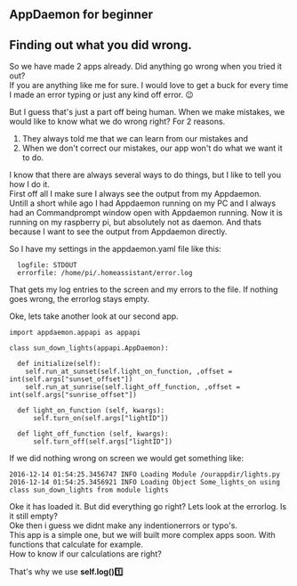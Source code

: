 ## AppDaemon for beginner
 

## Finding out what you did wrong.

So we have made 2 apps already. Did anything go wrong when you tried it out?  
If you are anything like me for sure. I would love to get a buck for every time I made an error typing or just any kind off error. :wink:

But I guess that's just a part off being human. When we make mistakes, we would like to know what we do wrong right?
For 2 reasons.

1) They always told me that we can learn from our mistakes and
2) When we don't correct our mistakes, our app won't do what we want it to do.

I know that there are always several ways to do things, but I like to tell you how I do it.  
First off all I make sure I always see the output from my Appdaemon.  
Untill a short while ago I had Appdaemon running on my PC and I always had an Commandprompt window open with Appdaemon running. 
Now it is running on my raspberry pi, but absolutely not as daemon. And thats because I want to see the output from Appdaemon directly.

So I have my settings in the appdaemon.yaml file like this:
```
  logfile: STDOUT
  errorfile: /home/pi/.homeassistant/error.log
```
 
That gets my log entries to the screen and my errors to the file. If nothing goes wrong, the errorlog stays empty.

Oke, lets take another look at our second app.

```
import appdaemon.appapi as appapi

class sun_down_lights(appapi.AppDaemon):

  def initialize(self):  
    self.run_at_sunset(self.light_on_function, ,offset = int(self.args["sunset_offset"])
    self.run_at_sunrise(self.light_off_function, ,offset = int(self.args["sunrise_offset"])

  def light_on_function (self, kwargs):
      self.turn_on(self.args["lightID"])

  def light_off_function (self, kwargs):
      self.turn_off(self.args["lightID"])
```
 

If we did nothing wrong on screen we would get something like:
```
2016-12-14 01:54:25.3456747 INFO Loading Module /ourappdir/lights.py
2016-12-14 01:54:25.3456921 INFO Loading Object Some_lights_on using class sun_down_lights from module lights
```
 
Oke it has loaded it. But did everything go right? Lets look at the errorlog. Is it still empty?  
Oke then i guess we didnt make any indentionerrors or typo's.  
This app is a simple one, but we will built more complex apps soon. With functions that calculate for example.  
How to know if our calculations are right?  

That's why we use **self.log():one:**  


